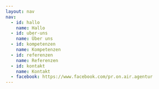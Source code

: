 ```yaml
---
layout: nav
nav:
  - id: hallo
    name: Hallo
  - id: uber-uns
    name: Über uns
  - id: kompetenzen
    name: Kompetenzen
  - id: referenzen
    name: Referenzen
  - id: kontakt
    name: Kontakt
  - facebook: https://www.facebook.com/pr.on.air.agentur
---
```

